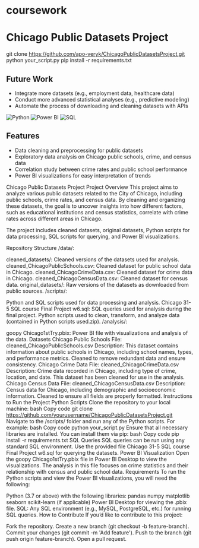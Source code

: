 # coursework
# Chicago Public Datasets Project
git clone https://github.com/apo-veryk/ChicagoPublicDatasetsProject.git 
python your_script.py
pip install -r requirements.txt
## Future Work

- Integrate more datasets (e.g., employment data, healthcare data)
- Conduct more advanced statistical analyses (e.g., predictive modeling)
- Automate the process of downloading and cleaning datasets with APIs

![Python](https://img.shields.io/badge/Python-3.7%2B-blue)
![Power BI](https://img.shields.io/badge/Power%20BI-Analysis-yellow)
![SQL](https://img.shields.io/badge/SQL-Data%20Queries-orange)

## Features

- Data cleaning and preprocessing for public datasets
- Exploratory data analysis on Chicago public schools, crime, and census data
- Correlation study between crime rates and public school performance
- Power BI visualizations for easy interpretation of trends


Chicago Public Datasets Project
Project Overview
This project aims to analyze various public datasets related to the City of Chicago, including public schools, crime rates, and census data. By cleaning and organizing these datasets, the goal is to uncover insights into how different factors, such as educational institutions and census statistics, correlate with crime rates across different areas in Chicago.

The project includes cleaned datasets, original datasets, Python scripts for data processing, SQL scripts for querying, and Power BI visualizations.

Repository Structure
/data/:

cleaned_datasets/: Cleaned versions of the datasets used for analysis.
cleaned_ChicagoPublicSchools.csv: Cleaned dataset for public school data in Chicago.
cleaned_ChicagoCrimeData.csv: Cleaned dataset for crime data in Chicago.
cleaned_ChicagoCensusData.csv: Cleaned dataset for census data.
original_datasets/: Raw versions of the datasets as downloaded from public sources.
/scripts/:

Python and SQL scripts used for data processing and analysis.
Chicago 31-5 SQL course Final Project w6.sql: SQL queries used for analysis during the final project.
Python scripts used to clean, transform, and analyze data (contained in Python scripts used.zip).
/analysis/:

goopy Chicago1stTry.pbix: Power BI file with visualizations and analysis of the data.
Datasets
Chicago Public Schools
File: cleaned_ChicagoPublicSchools.csv
Description: This dataset contains information about public schools in Chicago, including school names, types, and performance metrics. Cleaned to remove redundant data and ensure consistency.
Chicago Crime Data
File: cleaned_ChicagoCrimeData.csv
Description: Crime data recorded in Chicago, including type of crime, location, and date. This dataset has been cleaned for use in the analysis.
Chicago Census Data
File: cleaned_ChicagoCensusData.csv
Description: Census data for Chicago, including demographic and socioeconomic information. Cleaned to ensure all fields are properly formatted.
Instructions to Run the Project
Python Scripts
Clone the repository to your local machine:
bash
Copy code
git clone https://github.com/yourusername/ChicagoPublicDatasetsProject.git
Navigate to the /scripts/ folder and run any of the Python scripts. For example:
bash
Copy code
python your_script.py
Ensure that all necessary libraries are installed. You can install them via pip:
bash
Copy code
pip install -r requirements.txt
SQL Queries
SQL queries can be run using any standard SQL environment. Use the provided file Chicago 31-5 SQL course Final Project w6.sql for querying the datasets.
Power BI Visualization
Open the goopy Chicago1stTry.pbix file in Power BI Desktop to view the visualizations. The analysis in this file focuses on crime statistics and their relationship with census and public school data.
Requirements
To run the Python scripts and view the Power BI visualizations, you will need the following:

Python (3.7 or above) with the following libraries:
pandas
numpy
matplotlib
seaborn
scikit-learn (if applicable)
Power BI Desktop for viewing the .pbix file.
SQL: Any SQL environment (e.g., MySQL, PostgreSQL, etc.) for running SQL queries.
How to Contribute
If you’d like to contribute to this project:

Fork the repository.
Create a new branch (git checkout -b feature-branch).
Commit your changes (git commit -m 'Add feature').
Push to the branch (git push origin feature-branch).
Open a pull request.
